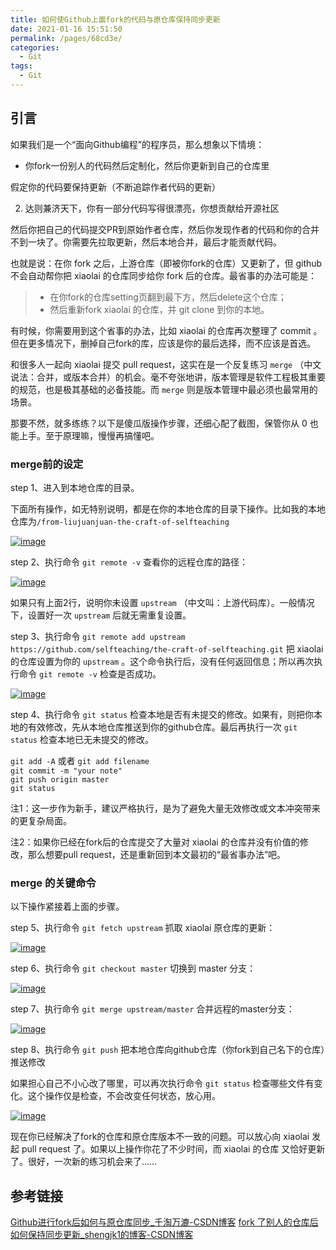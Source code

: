 ```yaml
---
title: 如何使Github上面fork的代码与原仓库保持同步更新
date: 2021-01-16 15:51:50
permalink: /pages/68cd3e/
categories:
  - Git
tags:
  - Git
---
```


## 引言

如果我们是一个“面向Github编程”的程序员，那么想象以下情境：

- 你fork一份别人的代码然后定制化，然后你更新到自己的仓库里

假定你的代码要保持更新（不断追踪作者代码的更新）

2. 达则兼济天下，你有一部分代码写得很漂亮，你想贡献给开源社区

然后你把自己的代码提交PR到原始作者仓库，然后你发现作者的代码和你的合并不到一块了。你需要先拉取更新，然后本地合并，最后才能贡献代码。

也就是说：在你 fork 之后，上游仓库（即被你fork的仓库）又更新了，但 github 不会自动帮你把 xiaolai 的仓库同步给你 fork 后的仓库。最省事的办法可能是：

> *   在你fork的仓库setting页翻到最下方，然后delete这个仓库；
> *   然后重新fork xiaolai 的仓库，并 git clone 到你的本地。

有时候，你需要用到这个省事的办法，比如 xiaolai 的仓库再次整理了 commit 。但在更多情况下，删掉自己fork的库，应该是你的最后选择，而不应该是首选。

和很多人一起向 xiaolai 提交 pull request，这实在是一个反复练习 `merge` （中文说法：合并，或版本合并）的机会。毫不夸张地讲，版本管理是软件工程极其重要的规范，也是极其基础的必备技能。而 `merge` 则是版本管理中最必须也最常用的场景。

那要不然，就多练练？以下是傻瓜版操作步骤，还细心配了截图，保管你从 0 也能上手。至于原理嘛，慢慢再搞懂吧。

### merge前的设定

step 1、进入到本地仓库的目录。

下面所有操作，如无特别说明，都是在你的本地仓库的目录下操作。比如我的本地仓库为`/from-liujuanjuan-the-craft-of-selfteaching`

[![image](https://user-images.githubusercontent.com/31027645/54422899-6938e880-474a-11e9-8768-27ac24673e28.png)](https://user-images.githubusercontent.com/31027645/54422899-6938e880-474a-11e9-8768-27ac24673e28.png)

step 2、执行命令 `git remote -v` 查看你的远程仓库的路径：

[![image](https://user-images.githubusercontent.com/31027645/54422975-95ed0000-474a-11e9-96bf-1018d6bc06f2.png)](https://user-images.githubusercontent.com/31027645/54422975-95ed0000-474a-11e9-96bf-1018d6bc06f2.png)

如果只有上面2行，说明你未设置 `upstream` （中文叫：上游代码库）。一般情况下，设置好一次 `upstream` 后就无需重复设置。

step 3、执行命令 `git remote add upstream https://github.com/selfteaching/the-craft-of-selfteaching.git` 把 xiaolai 的仓库设置为你的 `upstream` 。这个命令执行后，没有任何返回信息；所以再次执行命令 `git remote -v` 检查是否成功。

[![image](https://user-images.githubusercontent.com/31027645/54423107-d8aed800-474a-11e9-9ab8-7bb901181283.png)](https://user-images.githubusercontent.com/31027645/54423107-d8aed800-474a-11e9-9ab8-7bb901181283.png)

step 4、执行命令 `git status` 检查本地是否有未提交的修改。如果有，则把你本地的有效修改，先从本地仓库推送到你的github仓库。最后再执行一次 `git status` 检查本地已无未提交的修改。

`git add -A` 或者 `git add filename`  
`git commit -m "your note"`  
`git push origin master`  
`git status`

注1：这一步作为新手，建议严格执行，是为了避免大量无效修改或文本冲突带来的更复杂局面。

注2：如果你已经在fork后的仓库提交了大量对 xiaolai 的仓库并没有价值的修改，那么想要pull request，还是重新回到本文最初的“最省事办法”吧。

### merge 的关键命令

以下操作紧接着上面的步骤。

step 5、执行命令 `git fetch upstream` 抓取 xiaolai 原仓库的更新：

[![image](https://user-images.githubusercontent.com/31027645/54448734-60b2d300-4787-11e9-9fdf-90fcc2e66052.png)](https://user-images.githubusercontent.com/31027645/54448734-60b2d300-4787-11e9-9fdf-90fcc2e66052.png)

step 6、执行命令 `git checkout master` 切换到 master 分支：

[![image](https://user-images.githubusercontent.com/31027645/54448759-6dcfc200-4787-11e9-8bbc-a5beef23ea88.png)](https://user-images.githubusercontent.com/31027645/54448759-6dcfc200-4787-11e9-8bbc-a5beef23ea88.png)

step 7、执行命令 `git merge upstream/master` 合并远程的master分支：

[![image](https://user-images.githubusercontent.com/31027645/54449526-47128b00-4789-11e9-9add-09217eb91a68.png)](https://user-images.githubusercontent.com/31027645/54449526-47128b00-4789-11e9-9add-09217eb91a68.png)

step 8、执行命令 `git push` 把本地仓库向github仓库（你fork到自己名下的仓库）推送修改

如果担心自己不小心改了哪里，可以再次执行命令 `git status` 检查哪些文件有变化。这个操作仅是检查，不会改变任何状态，放心用。

[![image](https://user-images.githubusercontent.com/31027645/54449665-a07aba00-4789-11e9-9181-bdcc814fffe6.png)](https://user-images.githubusercontent.com/31027645/54449665-a07aba00-4789-11e9-9181-bdcc814fffe6.png)

现在你已经解决了fork的仓库和原仓库版本不一致的问题。可以放心向 xiaolai 发起 pull request 了。如果以上操作你花了不少时间，而 xiaolai 的仓库 又恰好更新了。很好，一次新的练习机会来了……

## 参考链接
[Github进行fork后如何与原仓库同步_千淘万漉-CSDN博客](https://blog.csdn.net/matrix_google/article/details/80676034)
[fork 了别人的仓库后如何保持同步更新_shengjk1的博客-CSDN博客](https://blog.csdn.net/jsjsjs1789/article/details/86722086)
